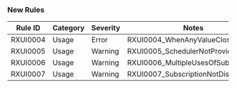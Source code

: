 ### New Rules

Rule ID | Category | Severity | Notes
--------|----------|----------|--------------------
RXUI0004| Usage    | Error    | RXUI0004_WhenAnyValueClosure
RXUI0005| Usage    | Warning  | RXUI0005_SchedulerNotProvided
RXUI0006| Usage    | Warning  | RXUI0006_MultipleUsesOfSubscribeOn
RXUI0007| Usage    | Warning  | RXUI0007_SubscriptionNotDisposed
